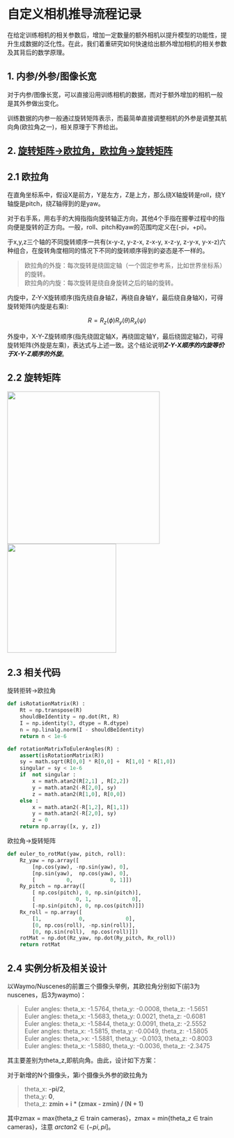 # 自定义相机推导流程记录

在给定训练相机的相关参数后，增加一定数量的额外相机以提升模型的功能性，提升生成数据的泛化性。在此，我们着重研究如何快速给出额外增加相机的相关参数及其背后的数学原理。

## 1. 内参/外参/图像长宽

对于内参/图像长宽，可以直接沿用训练相机的数据，而对于额外增加的相机一般是其外参做出变化。

训练数据的内参一般通过旋转矩阵表示，而最简单直接调整相机的外参是调整其航向角(欧拉角之一)，相关原理于下界给出。

## 2. [旋转矩阵->欧拉角，欧拉角->旋转矩阵](https://zhuanlan.zhihu.com/p/652238256)
## 2.1 欧拉角
在直角坐标系中，假设X是前方，Y是左方，Z是上方，那么绕X轴旋转是roll，绕Y轴旋是pitch，绕Z轴得到的是yaw。

对于右手系，用右手的大拇指指向旋转轴正方向，其他4个手指在握拳过程中的指向便是旋转的正方向。一般，roll、pitch和yaw的范围均定义在(-pi，+pi)。

于x,y,z三个轴的不同旋转顺序一共有(x-y-z, y-z-x, z-x-y, x-z-y, z-y-x, y-x-z)六种组合，在旋转角度相同的情况下不同的旋转顺序得到的姿态是不一样的。

> 欧拉角的外旋：每次旋转是绕固定轴（一个固定参考系，比如世界坐标系）的旋转。   
> 欧拉角的内旋：每次旋转是绕自身旋转之后的轴的旋转。

内旋中，Z-Y-X旋转顺序(指先绕自身轴Z，再绕自身轴Y，最后绕自身轴X)，可得旋转矩阵(内旋是右乘):

$$
R = R_z(\phi) R_y(\theta) R_x(\psi)
$$

外旋中，X-Y-Z旋转顺序(指先绕固定轴X，再绕固定轴Y，最后绕固定轴Z)，可得旋转矩阵(外旋是左乘)，表达式与上述一致。这个结论说明***Z-Y-X顺序的内旋等价于X-Y-Z顺序的外旋***。

## 2.2 旋转矩阵

<div align=left>
<img src="https://github.com/user-attachments/assets/8ef69531-1f5c-4b81-8ca8-596a37c685ae" height="350px"/>
<img src="https://github.com/user-attachments/assets/d2830a7e-21aa-4db3-bf03-5e21c907fc0d" height="250px"/>
</div>

## 2.3 相关代码
旋转拒转→欧拉角
```python
def isRotationMatrix(R) :
    Rt = np.transpose(R)
    shouldBeIdentity = np.dot(Rt, R)
    I = np.identity(3, dtype = R.dtype)
    n = np.linalg.norm(I - shouldBeIdentity)
    return n < 1e-6

def rotationMatrixToEulerAngles(R) :
    assert(isRotationMatrix(R))
    sy = math.sqrt(R[0,0] * R[0,0] +  R[1,0] * R[1,0])
    singular = sy < 1e-6
    if  not singular :
        x = math.atan2(R[2,1] , R[2,2])
        y = math.atan2(-R[2,0], sy)
        z = math.atan2(R[1,0], R[0,0])
    else :
        x = math.atan2(-R[1,2], R[1,1])
        y = math.atan2(-R[2,0], sy)
        z = 0
    return np.array([x, y, z])
```

欧拉角→旋转矩阵
```python
def euler_to_rotMat(yaw, pitch, roll):
    Rz_yaw = np.array([
        [np.cos(yaw), -np.sin(yaw), 0],
        [np.sin(yaw),  np.cos(yaw), 0],
        [          0,            0, 1]])
    Ry_pitch = np.array([
        [ np.cos(pitch), 0, np.sin(pitch)],
        [             0, 1,             0],
        [-np.sin(pitch), 0, np.cos(pitch)]])
    Rx_roll = np.array([
        [1,            0,             0],
        [0, np.cos(roll), -np.sin(roll)],
        [0, np.sin(roll),  np.cos(roll)]])
    rotMat = np.dot(Rz_yaw, np.dot(Ry_pitch, Rx_roll))
    return rotMat
```

## 2.4 实例分析及相关设计
以Waymo/Nuscenes的前置三个摄像头举例，其欧拉角分别如下(前3为nuscenes，后3为waymo)：

> Euler angles: theta_x: -1.5764, theta_y: -0.0008, theta_z: -1.5651   
> Euler angles: theta_x: -1.5683, theta_y: 0.0021, theta_z: -0.6081   
> Euler angles: theta_x: -1.5844, theta_y: 0.0091, theta_z: -2.5552   
> Euler angles: theta_x: -1.5815, theta_y: -0.0049, theta_z: -1.5805   
> Euler angles: theta_>x: -1.5881, theta_y: -0.0103, theta_z: -0.8003   
> Euler angles: theta_x: -1.5880, theta_y: -0.0036, theta_z: -2.3475

其主要差别为theta_z,即航向角。由此，设计如下方案：

对于新增的N个摄像头，第i个摄像头外参的欧拉角为
> theta_x: **-pi/2**,   
> theta_y: **0**,   
> theta_z: **zmin + i * (zmax - zmin) / (N + 1)**

其中zmax = max{theta_z ∈ train cameras}，zmax = min{theta_z ∈ train cameras}，注意 $arctan2 \in (-pi, pi]$。
